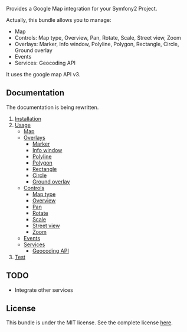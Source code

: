 Provides a Google Map integration for your Symfony2 Project.

Actually, this bundle allows you to manage:

   - Map 
   - Controls: Map type, Overview, Pan, Rotate, Scale, Street view, Zoom 
   - Overlays: Marker, Info window, Polyline, Polygon, Rectangle, Circle, Ground overlay 
   - Events
   - Services: Geocoding API

It uses the google map API v3.

Documentation
-------------

The documentation is being rewritten.

   1. [Installation](http://github.com/egeloen/IvoryGoogleMapBundle/blob/master/Resources/doc/installation.md)
   2. [Usage](http://github.com/egeloen/IvoryGoogleMapBundle/blob/master/Resources/doc/usage.md)
      - [Map](http://github.com/egeloen/IvoryGoogleMapBundle/blob/master/Resources/doc/usage/map.md)
      - [Overlays](http://github.com/egeloen/IvoryGoogleMapBundle/blob/master/Resources/doc/usage/overlays/index.md)
         - [Marker](http://github.com/egeloen/IvoryGoogleMapBundle/blob/master/Resources/doc/usage/overlays/marker.md)
         - [Info window](http://github.com/egeloen/IvoryGoogleMapBundle/blob/master/Resources/doc/usage/overlays/info_window.md)
         - [Polyline](http://github.com/egeloen/IvoryGoogleMapBundle/blob/master/Resources/doc/usage/overlays/polyline.md)
         - [Polygon](http://github.com/egeloen/IvoryGoogleMapBundle/blob/master/Resources/doc/usage/overlays/polygon.md)
         - [Rectangle](http://github.com/egeloen/IvoryGoogleMapBundle/blob/master/Resources/doc/usage/overlays/rectangle.md)
         - [Circle](http://github.com/egeloen/IvoryGoogleMapBundle/blob/master/Resources/doc/usage/overlays/circle.md)
         - [Ground overlay](http://github.com/egeloen/IvoryGoogleMapBundle/blob/master/Resources/doc/usage/overlays/ground_overlay.md)
      - [Controls](http://github.com/egeloen/IvoryGoogleMapBundle/blob/master/Resources/doc/usage/controls/index.md)
         - [Map type](http://github.com/egeloen/IvoryGoogleMapBundle/blob/master/Resources/doc/usage/controls/map_type.md)
         - [Overview](http://github.com/egeloen/IvoryGoogleMapBundle/blob/master/Resources/doc/usage/controls/overview.md)
         - [Pan](http://github.com/egeloen/IvoryGoogleMapBundle/blob/master/Resources/doc/usage/controls/pan.md)
         - [Rotate](http://github.com/egeloen/IvoryGoogleMapBundle/blob/master/Resources/doc/usage/controls/rotate.md)
         - [Scale](http://github.com/egeloen/IvoryGoogleMapBundle/blob/master/Resources/doc/usage/controls/scale.md)
         - [Street view](http://github.com/egeloen/IvoryGoogleMapBundle/blob/master/Resources/doc/usage/controls/street_view.md)
         - [Zoom](http://github.com/egeloen/IvoryGoogleMapBundle/blob/master/Resources/doc/usage/controls/zoom.md)
      - [Events](http://github.com/egeloen/IvoryGoogleMapBundle/blob/master/Resources/doc/usage/events.md)
      - [Services](http://github.com/egeloen/IvoryGoogleMapBundle/blob/master/Resources/doc/usage/services/index.md)
         - [Geocoding API](http://github.com/egeloen/IvoryGoogleMapBundle/blob/master/Resources/doc/usage/services/geocoder.md)
   3. [Test](http://github.com/egeloen/IvoryGoogleMapBundle/blob/master/Resources/doc/test.md)

TODO
----

   - Integrate other services

License
-------

This bundle is under the MIT license. See the complete license [here](http://github.com/egeloen/IvoryGoogleMapBundle/blob/master/Resources/meta/LICENSE).
